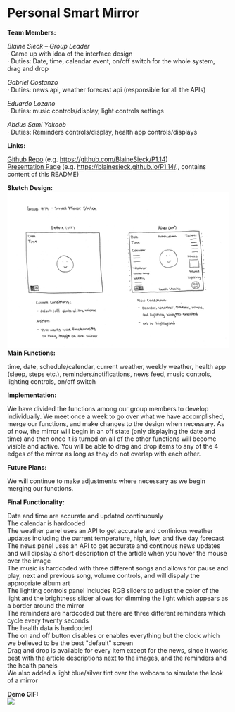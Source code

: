 # Personal Smart Mirror
 
**Team Members:**

*Blaine Sieck – Group Leader*    
·      Came up with idea of the interface design  
·      Duties: Date, time, calendar event, on/off switch for the whole system, drag and drop
 
*Gabriel Costanzo*  
·      Duties: news api, weather forecast api (responsible for all the APIs)

*Eduardo Lozano*    
·      Duties: music controls/display, light controls settings

*Abdus Sami Yakoob*    
·      Duties: Reminders controls/display, health app controls/displays

**Links:**  

[Github Repo](https://github.com/BlaineSieck/P1.14) (e.g. https://github.com/BlaineSieck/P1.14)  
[Presentation Page](https://blainesieck.github.io/P1.14/.) (e.g. https://blainesieck.github.io/P1.14/., contains content of this README)
 
**Sketch Design:**
![](p1.group14.png)
**Main Functions:**

time, date, schedule/calendar, current weather, weekly weather, health app (sleep, steps etc.), reminders/notifications, news feed, music controls, lighting controls, on/off switch

**Implementation:**

We have divided the functions among our group members to develop individually. We meet once a week to go over what we have accomplished, merge our functions, and make changes to the design when necessary. As of now, the mirror will begin in an off state (only displaying the date and time) and then once it is turned on all of the other functions will become visible and active. You will be able to drag and drop items to any of the 4 edges of the mirror as long as they do not overlap with each other.

**Future Plans:**  

We will continue to make adjustments where necessary as we begin merging our functions.

**Final Functionality:**  

Date and time are accurate and updated continuously  
The calendar is hardcoded  
The weather panel uses an API to get accurate and continious weather updates including the current temperature, high, low, and five day forecast  
The news panel uses an API to get accurate and continous news updates and will dipslay a short description of the article when you hover the mouse over the image  
The music is hardcoded with three different songs and allows for pause and play, next and previous song, volume controls, and will dispaly the appropriate album art  
The lighting controls panel includes RGB sliders to adjust the color of the light and the brightness slider allows for dimming the light which appears as a border around the mirror  
The reminders are hardcoded but there are three different reminders which cycle every twenty seconds  
The health data is hardcoded  
The on and off button disables or enables everything but the clock which we believed to be the best "default" screen  
Drag and drop is available for every item except for the news, since it works best with the article descriptions next to the images, and the reminders and the health panels  
We also added a light blue/silver tint over the webcam to simulate the look of a mirror  

**Demo GIF:**  
![](p1.group14.gif)
